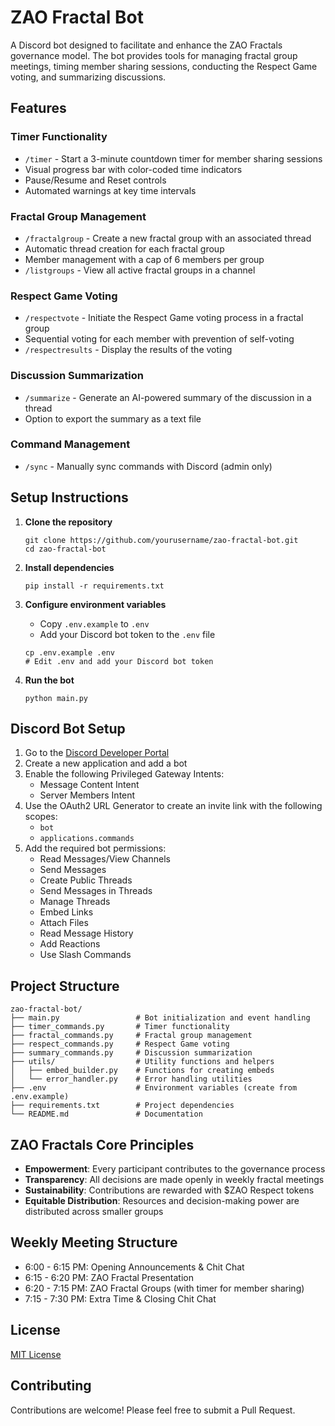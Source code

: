 # ZAO Fractal Bot

A Discord bot designed to facilitate and enhance the ZAO Fractals governance model. The bot provides tools for managing fractal group meetings, timing member sharing sessions, conducting the Respect Game voting, and summarizing discussions.

## Features

### Timer Functionality
- `/timer` - Start a 3-minute countdown timer for member sharing sessions
- Visual progress bar with color-coded time indicators
- Pause/Resume and Reset controls
- Automated warnings at key time intervals

### Fractal Group Management
- `/fractalgroup` - Create a new fractal group with an associated thread
- Automatic thread creation for each fractal group
- Member management with a cap of 6 members per group
- `/listgroups` - View all active fractal groups in a channel

### Respect Game Voting
- `/respectvote` - Initiate the Respect Game voting process in a fractal group
- Sequential voting for each member with prevention of self-voting
- `/respectresults` - Display the results of the voting

### Discussion Summarization
- `/summarize` - Generate an AI-powered summary of the discussion in a thread
- Option to export the summary as a text file

### Command Management
- `/sync` - Manually sync commands with Discord (admin only)

## Setup Instructions

1. **Clone the repository**
   ```
   git clone https://github.com/yourusername/zao-fractal-bot.git
   cd zao-fractal-bot
   ```

2. **Install dependencies**
   ```
   pip install -r requirements.txt
   ```

3. **Configure environment variables**
   - Copy `.env.example` to `.env`
   - Add your Discord bot token to the `.env` file
   ```
   cp .env.example .env
   # Edit .env and add your Discord bot token
   ```

4. **Run the bot**
   ```
   python main.py
   ```

## Discord Bot Setup

1. Go to the [Discord Developer Portal](https://discord.com/developers/applications)
2. Create a new application and add a bot
3. Enable the following Privileged Gateway Intents:
   - Message Content Intent
   - Server Members Intent
4. Use the OAuth2 URL Generator to create an invite link with the following scopes:
   - `bot`
   - `applications.commands`
5. Add the required bot permissions:
   - Read Messages/View Channels
   - Send Messages
   - Create Public Threads
   - Send Messages in Threads
   - Manage Threads
   - Embed Links
   - Attach Files
   - Read Message History
   - Add Reactions
   - Use Slash Commands

## Project Structure

```
zao-fractal-bot/
├── main.py                 # Bot initialization and event handling
├── timer_commands.py       # Timer functionality
├── fractal_commands.py     # Fractal group management
├── respect_commands.py     # Respect Game voting
├── summary_commands.py     # Discussion summarization
├── utils/                  # Utility functions and helpers
│   ├── embed_builder.py    # Functions for creating embeds
│   └── error_handler.py    # Error handling utilities
├── .env                    # Environment variables (create from .env.example)
├── requirements.txt        # Project dependencies
└── README.md               # Documentation
```

## ZAO Fractals Core Principles

- **Empowerment**: Every participant contributes to the governance process
- **Transparency**: All decisions are made openly in weekly fractal meetings
- **Sustainability**: Contributions are rewarded with $ZAO Respect tokens
- **Equitable Distribution**: Resources and decision-making power are distributed across smaller groups

## Weekly Meeting Structure

- 6:00 - 6:15 PM: Opening Announcements & Chit Chat
- 6:15 - 6:20 PM: ZAO Fractal Presentation
- 6:20 - 7:15 PM: ZAO Fractal Groups (with timer for member sharing)
- 7:15 - 7:30 PM: Extra Time & Closing Chit Chat

## License

[MIT License](LICENSE)

## Contributing

Contributions are welcome! Please feel free to submit a Pull Request.
